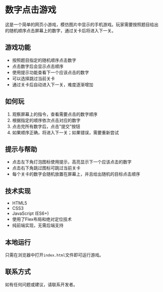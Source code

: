 # 数字点击游戏

这是一个简单的网页小游戏，模仿图片中显示的手机游戏。玩家需要按照题目给出的随机顺序点击屏幕上的数字，通过关卡后将进入下一关。

## 游戏功能

- 按照题目指定的随机顺序点击数字
- 点击数字后会显示点击顺序
- 使用提示功能查看下一个应该点击的数字
- 可以选择跳过当前关卡
- 通过关卡后自动进入下一关，难度逐渐增加

## 如何玩

1. 观察屏幕上的指令，查看需要点击的数字顺序
2. 根据指定的顺序依次点击对应的数字
3. 点击完所有数字后，点击"提交"按钮
4. 如果顺序正确，将进入下一关；如果错误，需要重新尝试

## 提示与帮助

- 点击左下角灯泡图标使用提示，高亮显示下一个应该点击的数字
- 点击右下角跳过图标可跳过当前关卡
- 每个关卡的数字会随机放置在屏幕上，并且给出随机的目标点击顺序

## 技术实现

- HTML5
- CSS3
- JavaScript (ES6+)
- 使用了Flex布局和绝对定位技术
- 纯前端实现，无需后端支持

## 本地运行

只需在浏览器中打开`index.html`文件即可运行游戏。

## 联系方式

如有任何问题或建议，请联系开发者。 